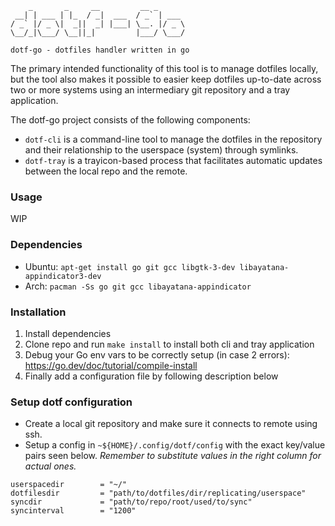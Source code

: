 ```
    _       _     __         __ _
 __| | ___ | |_  / _|  ___  / _` | ___
/ _` |/ _ \|  _||  _| |___| \__. |/ _ \
\__/_|\___/ \__||_|         |___/ \___/

dotf-go - dotfiles handler written in go
```
The primary intended functionality of this tool is to manage dotfiles locally, but the tool also
makes it possible to easier keep dotfiles up-to-date across two or more systems using an
intermediary git repository and a tray application.

The dotf-go project consists of the following components:
- `dotf-cli` is a command-line tool to manage the dotfiles in the repository and their relationship
	to the userspace (system) through symlinks.
- `dotf-tray` is a trayicon-based process that facilitates automatic updates between the local repo and the remote.

### Usage
WIP

### Dependencies
- Ubuntu: `apt-get install go git gcc libgtk-3-dev libayatana-appindicator3-dev`
- Arch: `pacman -Ss go git gcc libayatana-appindicator`

### Installation
1. Install dependencies
2. Clone repo and run `make install` to install both cli and tray application
3. Debug your Go env vars to be correctly setup (in case 2 errors): https://go.dev/doc/tutorial/compile-install
4. Finally add a configuration file by following description below

### Setup dotf configuration
- Create a local git repository and make sure it connects to remote using ssh.
- Setup a config in `~${HOME}/.config/dotf/config` with the exact key/value pairs seen below. *Remember to substitute values in the right column for actual ones.*
```
userspacedir        = "~/"
dotfilesdir         = "path/to/dotfiles/dir/replicating/userspace"
syncdir             = "path/to/repo/root/used/to/sync"
syncinterval        = "1200"
```

